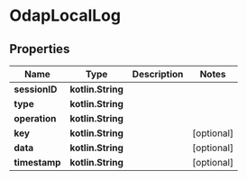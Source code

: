 
# OdapLocalLog

## Properties
Name | Type | Description | Notes
------------ | ------------- | ------------- | -------------
**sessionID** | **kotlin.String** |  | 
**type** | **kotlin.String** |  | 
**operation** | **kotlin.String** |  | 
**key** | **kotlin.String** |  |  [optional]
**data** | **kotlin.String** |  |  [optional]
**timestamp** | **kotlin.String** |  |  [optional]



